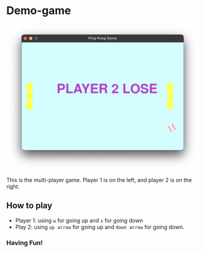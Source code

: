 # Demo-game

<img src= "sample_game.png"/>

This is the multi-player game. 
Player 1 is on the left, and player 2 is on the right.

## How to play
- Player 1: using `w` for going up and `s` for going down
- Play 2: using `up arrow` for going up and `down arrow` for going down.

### Having Fun!